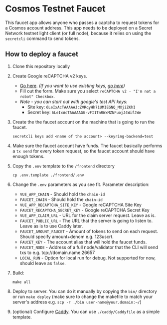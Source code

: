 # Cosmos Testnet Faucet

This faucet app allows anyone who passes a captcha to request tokens for a Cosmos account address. This app needs to be deployed on a Secret Network testnet light client (or full node), because it relies on using the `secretcli` command to send tokens.

## How to deploy a faucet

1. Clone this repository locally

2. Create Google reCAPTCHA v2 keys.
    - [Go here](https://www.google.com/recaptcha/admin/create). *(If you want to use existing keys, [go here](https://www.google.com/recaptcha/admin))*
    - Fill out the form. Make sure you select `reCAPTCHA v2 - "I'm not a robot" Checkbox`.
    - *Note - you can start out with google's test API keys:*
        - Site key: `6LeIxAcTAAAAAJcZVRqyHh71UMIEGNQ_MXjiZKhI`
        - Secret key: `6LeIxAcTAAAAAGG-vFI1TnRWxMZNFuojJ4WifJWe`

3. Create the the faucet account on the machine that is going to run the faucet.
    ```
    secretcli keys add <name of the account> --keyring-backend=test
    ```

4. Make sure the faucet account have funds. The faucet basically performs a `tx send` for every token request, so the faucet account should have enough tokens.

5. Copy the `.env` template to the `/frontend` directory
    ```
    cp .env.template ./frontend/.env
    ```

6. Change the `.env` parameters as you see fit. Parameter description:
    - `VUE_APP_CHAIN` - Should hold the `chain-id`
    - `FAUCET_CHAIN` - Should hold the `chain-id`
    - `VUE_APP_RECAPTCHA_SITE_KEY` - Google reCAPTCHA Site Key
    - `FAUCET_RECAPTCHA_SECRET_KEY` - Google reCAPTCHA Secret Key
    - `VUE_APP_CLAIM_URL` - URL for the claim server request. Leave as is.
    - `FAUCET_PUBLIC_URL` - The URL that the server is going to listen to. Leave as is to use Caddy later.
    - `FAUCET_AMOUNT_FAUCET` - Amount of tokens to send on each request. Should specify amount+denom e.g. 123uscrt.
    - `FAUCET_KEY` - The account alias that will hold the faucet funds.
    - `FAUCET_NODE` - Address of a full node/validator that the CLI will send txs to e.g. tcp://domain.name:26657
    - `LOCAL_RUN` - Option for local run for debug. Not supported for now, should leave as `false`.

7. Build:
    ```
    make all
    ```

8. Deploy to server. You can do it manually by copying the `bin/` directory or run `make deploy` (make sure to change the makefile to match your server's address e.g. `scp -r ./bin user-name@your.domain:~/`)

9. (optional) Configure [Caddy](https://caddyserver.com/docs/). You can use `./caddy/Caddyfile` as a simple template.